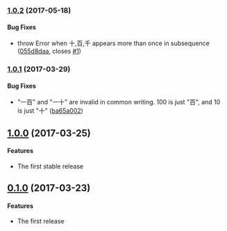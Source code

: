 ### [1.0.2](https://github.com/twada/japanese-numerals-to-number/releases/tag/v1.0.2) (2017-05-18)


#### Bug Fixes

* throw Error when 十,百,千 appears more than once in subsequence ([055d8daa](https://github.com/twada/japanese-numerals-to-number/commit/055d8daa464c47f90caf7015a26d2c9892d981e8), closes [#1](https://github.com/twada/japanese-numerals-to-number/issues/1))


### [1.0.1](https://github.com/twada/japanese-numerals-to-number/releases/tag/v1.0.1) (2017-03-29)


#### Bug Fixes

* "一百" and "一十" are invalid in common writing. 100 is just "百", and 10 is just "十" ([ba65a002](https://github.com/twada/japanese-numerals-to-number/commit/ba65a0022b83d295f4569e11aab4bd27d2d8a99c))


## [1.0.0](https://github.com/twada/japanese-numerals-to-number/releases/tag/v1.0.0) (2017-03-25)

#### Features

  * The first stable release


## [0.1.0](https://github.com/twada/japanese-numerals-to-number/releases/tag/v0.1.0) (2017-03-23)

#### Features

  * The first release
